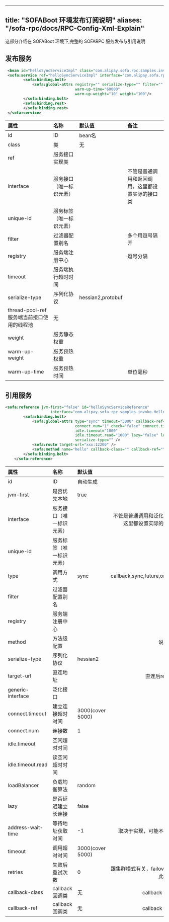 
---
title: "SOFABoot 环境发布订阅说明"
aliases: "/sofa-rpc/docs/RPC-Config-Xml-Explain"
---

这部分介绍在 SOFABoot 环境下,完整的 SOFARPC 服务发布与引用说明

## 发布服务

```xml
 <bean id="helloSyncServiceImpl" class="com.alipay.sofa.rpc.samples.invoke.HelloSyncServiceImpl"/>
 <sofa:service ref="helloSyncServiceImpl" interface="com.alipay.sofa.rpc.samples.invoke.HelloSyncService" unique-id="">
        <sofa:binding.bolt>
            <sofa:global-attrs registry="" serialize-type="" filter="" timeout="3000" thread-pool-ref=""
                               warm-up-time="60000"
                               warm-up-weight="10" weight="100"/>
        </sofa:binding.bolt>
        <sofa:binding.rest>
        </sofa:binding.rest>
 </sofa:service>
```

| 属性           | 名称                    | 默认值              | 备注                                                                       |
|:--------------|:-----------------------|:-------------------|:---------------------------------------------------------------------------|
| id            | ID                     | bean名              |                                                                            |
| class         |  类                    |               无    |                                 |
| ref           | 服务接口实现类           |                    |                                                                            |
| interface     | 服务接口（唯一标识元素）  |                     | 不管是普通调用和返回调用，这里都设置实际的接口类                                 |
| unique-id     | 服务标签（唯一标识元素）  |                     |                                                                            |
| filter        | 过滤器配置别名           |                    | 多个用逗号隔开                                                               |
| registry      | 服务端注册中心           |                    |  逗号分隔                                                                       |
| timeout       | 服务端执行超时时间        |                    |                                                                            |
| serialize-type| 序列化协议              | hessian2,protobuf   |                                                                            |                                                                          |
| thread-pool-ref 服务端当前接口使用的线程池 | 无                 |                    |                                                                            |
| weight        | 服务静态权重             |                    |                                                                            |
| warm-up-weight| 服务预热权重             |                    |                                                                            |
| warm-up-time  | 服务预热时间             |                    |    单位毫秒                                                                        |

## 引用服务

```xml
<sofa:reference jvm-first="false" id="helloSyncServiceReference"
                    interface="com.alipay.sofa.rpc.samples.invoke.HelloSyncService" unique-id="">
        <sofa:binding.bolt>
            <sofa:global-attrs type="sync" timeout="3000" callback-ref="" callback-class="" address-wait-time="1000"
                               connect.num="1" check="false" connect.timeout="1000" filter="" generic-interface=""
                               idle.timeout="1000"
                               idle.timeout.read="1000" lazy="false" loadBalancer="" registry="" retries="1"
                               serialize-type="" />
            <sofa:route target-url="xxx:12200" />
            <sofa:method name="hello" callback-class="" callback-ref="" timeout="3000" type="sync"/>
        </sofa:binding.bolt>
    </sofa:reference>
```

| 属性 | 名称 | 默认值 | 备注 |
|:---|:-----|:---|-----:|
| id | ID | 自动生成 |  |
| jvm-first | 是否优先本地 | true |  |
| interface   | 服务接口（唯一标识元素）  |                    | 不管是普通调用和泛化调用，这里都设置实际的接口类                                 |
| unique-id      | 服务标签（唯一标识元素）  |                    |                                                                            |
| type |  调用方式 |  sync |  callback,sync,future,oneway |
| filter | 过滤器配置别名 |  | List |
| registry | 服务端注册中心 |  | List |
| method | 方法级配置 |  | 说明同上 |
| serialize-type | 序列化协议 | hessian2 |  |
| target-url | 直连地址 |  | 直连后register |
| generic-interface | 泛化接口 |  |  |
| connect.timeout | 建立连接超时时间 | 3000(cover 5000) |  |
| connect.num | 连接数 | 1 |  |
| idle.timeout | 空闲超时时间 |  |  |
| idle.timeout.read | 读空闲超时时间 |  |  |
| loadBalancer | 负载均衡算法 | random |  |
| lazy | 是否延迟建立长连接 | false |  |
| address-wait-time | 等待地址获取时间 | -1 | 取决于实现，可能不生效。 |
| timeout | 调用超时时间 | 3000(cover 5000) |  |
| retries | 失败后重试次数 | 0 | 跟集群模式有关，failover读取此参数。 |
| callback-class | callback 回调类 | 无 |  callback 才可用 |
| callback-ref | callback 回调类 | 无 |  callback 才可用 |
